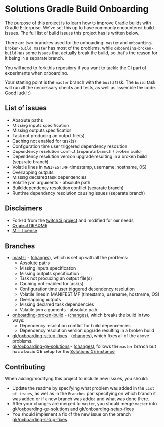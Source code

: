 # Solutions Gradle Build Onboarding

The purpose of this project is to learn how to improve Gradle builds with Gradle Enterprise. We've set this up to have 
 commonly encountered build issues. The full list of build issues
this project has is written below.

There are two branches used for the onboarding: `master` and `onboarding-broken-build`. `master` has most of the problems,
while `onboarding-broken-build` has some issues that actually break the build, so that's the reason for it being in a 
separate branch.

You will need to fork this repository if you want to tackle the CI part of experiments when onboarding.

Your starting point is the `master` branch with the `build` task. The `build` task will run all the neccessary checks and tests, as well as assemble the code. Good luck! :)

## List of issues 

* Absolute paths
* Missing inputs specification
* Missing outputs specification
* Task not producing an output file(s)
* Caching not enabled for task(s)
* Configuration time user triggered dependency resolution
* Dependency resolution conflict (separate branch / broken build)
* Dependency resolution version upgrade resulting in a broken build (separate branch)
* Volatile lines in `MANIFEST.MF` (timestamp, username, hostname, OS)
* Overlapping outputs
* Missing declared task dependencies
* Volatile jvm arguments - absolute path
* Build dependency resolution conflict (separate branch)
* Runtime dependency resolution causing issues (separate branch)

## Disclaimers

* Forked from the [twitch4j project](https://github.com/twitch4j/twitch4j) and modified for our needs
* [Original README](README-ORIGINAL.md)
* [MIT License](LICENSE)

## Branches

* [master](https://github.com/gradle/solutions-gradle-build-onboarding) - ([changes](https://github.com/gradle/solutions-gradle-build-onboarding/compare/OnboardingBase...gradle:solutions-gradle-build-onboarding:master)), which is set up with all the problems:
  * Absolute paths
  * Missing inputs specification
  * Missing outputs specification
  * Task not producing an output file(s)
  * Caching not enabled for task(s)
  * Configuration time user triggered dependency resolution
  * Volatile lines in MANIFEST.MF (timestamp, username, hostname, OS)
  * Overlapping outputs
  * Missing declared task dependencies
  * Volatile jvm arguments - absolute path
* [onboarding-broken-build](https://github.com/gradle/solutions-gradle-build-onboarding/tree/onboarding-broken-build) - ([changes](https://github.com/gradle/solutions-gradle-build-onboarding/compare/master...gradle:solutions-gradle-build-onboarding:onboarding-broken-build)), which breaks the build in two ways:
  * Dependency resolution conflict for build dependencies
  * Dependency resolution version upgrade resulting in a broken build
* [gk/onboarding-setup-fixes](https://github.com/gradle/solutions-gradle-build-onboarding/tree/gk/onboarding-setup-fixes) - ([changes](https://github.com/gradle/solutions-gradle-build-onboarding/compare/master...gradle:solutions-gradle-build-onboarding:gk/onboarding-setup-fixes)), which fixes all of the above problems.
* [gk/onboarding-ge-solutions](https://github.com/gradle/solutions-gradle-build-onboarding/tree/gk/onboarding-ge-solutions) - ([changes](https://github.com/gradle/solutions-gradle-build-onboarding/compare/master...gradle:solutions-gradle-build-onboarding:gk/onboarding-ge-solutions)), follows the `master` branch but has a basic GE setup for the [Solutions GE instance](https://ge.solutions-team.gradle.com/scans)
 
## Contributing

When adding/modifying this project to include new issues, you should:

- Update the readme by specifying what problem was added in the `List of issues`, as well as in the `Branches` part specifying
on which branch it was added or if a new branch was added and what was done there.
- After your changes are merged to `master`, you should merge `master` into [gk/onboarding-ge-solutions](https://github.com/gradle/solutions-gradle-build-onboarding/tree/gk/onboarding-ge-solutions) and
  [gk/onboarding-setup-fixes](https://github.com/gradle/solutions-gradle-build-onboarding/tree/gk/onboarding-setup-fixes)
- You should implement a fix of the new issue on the branch [gk/onboarding-setup-fixes](https://github.com/gradle/solutions-gradle-build-onboarding/tree/gk/onboarding-setup-fixes).
